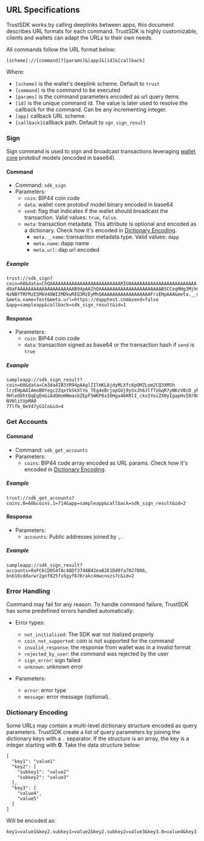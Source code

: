 ## URL Specifications

TrustSDK works by calling deeplinks between apps, this document describes URL
formats for each command. TrustSDK is highly customizable, clients and wallets
can adapt the URLs to their own needs.

All commands follow the URL format below:

```
[scheme]://[command]?[params]&[app]&[id]&[callback]
```

Where:

- `[scheme]` is the wallet's deeplink scheme. Default to `trust`
- `[command]` is the command to be executed
- `[params]` is the command parameters encoded as url query items.
- `[id]` is the unique command id. The value is later used to resolve the
  callback for the command. Can be any incrementing integer.
- `[app]` callback URL scheme.
- `[callback]`callback path. Default to `sgn_sign_result`

### Sign

Sign command is used to sign and broadcast transactions leveraging
[wallet core](/wallet-core/wallet-core.md) protobuf models (encoded in base64).

#### Command

- Command: `sdk_sign`
- Parameters:
  - `coin`: BIP44 coin code
  - `data`: wallet core protobuf model binary encoded in base64
  - `send`: flag that indicates if the wallet should broadcast the transaction.
    Valid values: `true`, `false`.
  - `meta`: transaction metadata. This attribute is optional and encoded as a
    dictionary. Check how it's encoded in
    [Dictionary Encoding](#dictionary-encoding).
    - `meta.__name`: transaction metadata type. Valid values: `dapp`
    - `meta.name`: dapp name
    - `meta.url`: dap url encoded

##### Example

```
trust://sdk_sign?coin=60&data=ChQAAAAAAAAAAAAAAAAAAAAAAAAAARIUAAAAAAAAAAAAAAAAAAAAAAAAA
d0aFAAAAAAAAAAAAAAAAAAAAAB94pAAIhQAAAAAAAAAAAAAAAAAAAAAAABSCCoqMHg3MjhCMDIzNzcyMzBiNWRm
NzNBYTRFMzE5MkU4OWI2MDkwREQ3MzEyMhQAAAAAAAAAAAAAAAAAAFrzEHpAAA&meta.__name=dapp
&meta.name=Test&meta.url=https://dapptest.com&send=false
&app=sampleapp&callback=sdk_sign_result&id=1
```

#### Response

- Parameters:
  - `coin`: BIP44 coin code
  - `data`: transaction signed as base64 or the transaction hash if `send` is
    `true`

##### Example

```
sampleapp://sdk_sign_result?coin=60&data=Cm34a4IB3YR94pAAglIIlHKLAjdyMLXfc6pOMZLom2CQ3XMSh
lrzEHpAAIAmoB0Yegc2ZqxtkSkXlYo_TEg4eBrjopGUj9ySxJh6JlfToGqR7yNKzV8cD_yN_jVR5YrVaTANO05X2_
9HleO8htQqEgEmGiAdGHoHNmasbZEpF5WKP0xIOHga46KRlI_cksSYeiZX0yIgapHvI0rNXxwP_I3-NVHlitVpMA0
7Tlfb_0eV47yG1Co&id=4
```

### Get Accounts

#### Command

- Command: `sdk_get_accounts`
- Parameters:
  - `coins`: BIP44 code array encoded as URL params. Check how it's encoded in
    [Dictionary Encoding](#dictionary-encoding).

##### Example

```
trust://sdk_get_accounts?coins.0=60&coins.1=714&app=sampleapp&callback=sdk_sign_result&id=2
```

#### Response

- Parameters:
  - `accounts`: Public addresses joined by `,`.

##### Example

```
sampleapp://sdk_sign_result?accounts=0xFC6CD054fAc48Df3744B42ea82E1Dd0fa7027086,
bnb16cddarwr2gnf825fx5gyf676rakc4mwcnxzs7c&id=2
```

### Error Handling

Command may fail for any reason. To handle command failure, TrustSDK has some
predefined errors handled automatically:

- Error types:

  - `not_initialized`: The SDK war not itialized properly
  - `coin_not_supported`: coin is not supported for the command
  - `invalid_response`: the response from wallet was in a invalid format
  - `rejected_by_user`: the command was rejected by the user
  - `sign_error`: sign failed
  - `unknown`: unknown error

- Parameters:
  - `error`: error type
  - `message`: error message (optional).

### Dictionary Encoding

Some URLs may contain a multi-level dictionary structure encoded as query
parameters. TrustSDK create a list of query parameters by joining the dictionary
keys with a `.` separator. If the structure is an array, the key is a integer
starting with **0**. Take the data structure below:

```
[
  "key1": "value1"
  "key2": [
    "subkey1": "value2"
    "subkey2": "value3"
  ],
  "key3": [
    "value4",
    "value5"
  ]
]
```

Will be encoded as:

```
key1=value1&key2.subkey1=value2&key2.subkey2=value3&key3.0=value4&key3.1=value5
```
